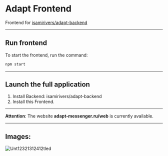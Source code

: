 # Adapt Frontend

Frontend for [isamirivers/adapt-backend](https://github.com/isamirivers/adapt-backend?tab=readme-ov-file#adapt-backend)

---

## Run frontend

To start the frontend, run the command:

```bash
npm start
```

---

## Launch the full application
1. Install Backend: isamirivers/adapt-backend
2. Install this Frontend.

---

**Attention**: The website **adapt-messenger.ru/web** is currently available.

---
## Images:
![Unt12321312412tled](https://github.com/user-attachments/assets/05abc19d-e792-47f2-b07e-314cb58e5e29)
